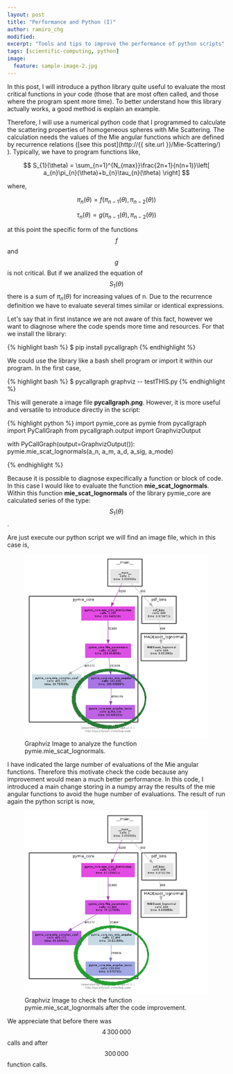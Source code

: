 ```yaml
---
layout: post
title: "Performance and Python (I)"
author: ramiro_chg
modified:
excerpt: "Tools and tips to improve the performance of python scripts"
tags: [scientific-computing, python]
image:
  feature: sample-image-2.jpg
---
```



In this post, I will introduce a python library quite useful to evaluate the most critical functions in your code (those that are most often called, and those where the program spent more time). To better understand how this library actually works, a good method is explain an example.


Therefore, I will use a numerical python code that I programmed to calculate the scattering properties of homogeneous spheres with Mie Scattering. The calculation needs the values of the Mie angular functions which are defined by recurrence relations ([see this post](http://{{ site.url }}/Mie-Scattering/) ). Typically, we have to program functions like,

$$
S_{1}(\theta) = \sum_{n=1}^{N_{max}}\frac{2n+1}{n(n+1)}\left[ a_{n}\pi_{n}(\theta)+b_{n}\tau_{n}(\theta) \right]
$$

where,

$$
\pi_{n}(\theta)=f(\pi_{n-1}(\theta),\pi_{n-2}(\theta))
$$

$$
\tau_{n}(\theta)=g(\pi_{n-1}(\theta),\pi_{n-2}(\theta))
$$


at this point the specific form of the functions $$f$$ and $$g$$ is not critical. But if we analized the equation of $$S_{1}(\theta)$$ there is a sum of $\pi_{n}(\theta)$ for increasing values of n. Due to the recurrence definition we have to evaluate several times similar or identical expressions.


Let's say that in first instance we are not aware of this fact, however we want to diagnose where the code spends more time and resources. For that we install the library:

{% highlight bash %}
$ pip install pycallgraph
{% endhighlight %}

We could use the library like a bash shell program or import it within our program. In the first case,

{% highlight bash %}
$ pycallgraph graphviz -- testTHIS.py
{% endhighlight %}

This will generate a image file **pycallgraph.png**. However, it is more useful and versatile to introduce directly in the script:

{% highlight python %}
import pymie_core as pymie
from pycallgraph import PyCallGraph
from pycallgraph.output import GraphvizOutput

with PyCallGraph(output=GraphvizOutput()):
    pymie.mie_scat_lognormals(a_n, a_m, a_d, a_sig, a_mode)

{% endhighlight %}

Because it is possible to diagnose expecifically a function or block of code. In this case I would like to evaluate the function **mie_scat_lognormals**. Within this function **mie_scat_lognormals** of the library pymie_core are calculated series of the type: $$S_{1}(\theta)$$. 

Are just execute our python script we will find an image file, which in this case is,

<figure>
<img src="/images/pycallgraph_before_2.png">
	<figcaption><a title="Graphviz Image">Graphviz Image to analyze the function pymie.mie_scat_lognormals.</a></figcaption>
</figure>

I have indicated the large number of evaluations of the Mie angular functions. Therefore this motivate check the code because any improvement would mean a much better performance. In this code, I introduced a main change storing in a numpy array the results of the mie angular functions to avoid the huge number of evaluations. The result of run again the python script is now,


<figure>
<img src="/images/pycallgraph_2.png">
	<figcaption><a title="Graphviz Image">Graphviz Image to check the function pymie.mie_scat_lognormals after the code improvement.</a></figcaption>
</figure>

We appreciate that before there was $$4\,300\,000$$  calls and after $$300\,000$$ function calls. 

